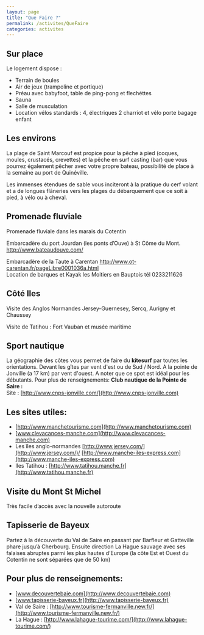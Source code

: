 ```yaml
---
layout: page
title: "Que Faire ?"
permalink: /activites/QueFaire
categories: activites
---
```


## Sur place

Le logement dispose :

 <ul>
    <li>Terrain de boules</li>
    <li>Air de jeux (trampoline et portique)</li>
    <li>Préau avec babyfoot, table de ping-pong et flechéttes</li>
    <li>Sauna</li>
    <li>Salle de musculation</li>
    <li>Location vélos standards : 4, électriques 2 charriot et vélo porte bagage enfant</li>
 </ul>

## Les environs

 <p>La plage de Saint Marcouf est propice pour la p&ecirc;che &agrave; pied (coques, moules, crustac&eacute;s, crevettes) et la p&ecirc;che en surf casting (bar) que vous pourrez &eacute;galement p&ecirc;cher avec votre propre bateau, possibilit&eacute; de place &agrave; la semaine au port de Quin&eacute;ville.</p>
 <p>Les immenses &eacute;tendues de sable vous inciteront &agrave; la pratique du cerf volant et a de longues fl&acirc;neries vers les plages du d&eacute;barquement que ce soit &agrave; pied, &agrave; v&eacute;lo ou &agrave; cheval.</p>
 
## Promenade fluviale
 <p>Promenade fluviale dans les marais du Cotentin</p>
 <p>Embarcad&egrave;re du port Jourdan (les ponts d&rsquo;Ouve) &agrave; St C&ocirc;me du Mont. <a href="http://www.bateaudouve.com/" target="_blank">http://www.bateaudouve.com/</a></p>
 <p>Embarcad&egrave;re de la Taute &agrave; Carentan <a href="http://www.ot-carentan.fr/pageLibre0001036a.html" target="_blank">http://www.ot-carentan.fr/pageLibre0001036a.html</a><br /> Location de barques et Kayak les Moitiers en Bauptois t&eacute;l 0233211626</p>

## C&ocirc;t&eacute; Iles

 <p>Visite des Anglos Normandes Jersey-Guernesey, Sercq, Aurigny et Chaussey</p>
 <p>Visite de Tatihou : Fort Vauban et mus&eacute;e maritime</p>

## Sport nautique

La géographie des côtes vous permet de faire du **kitesurf** par toutes les orientations. Devant les gîtes par vent d'est ou de Sud / Nord. A la pointe de Jonville (a 17 km) par vent d'ouest. A noter que ce spot est idéal pour les débutants.
Pour plus de renseignements:
**Club nautique de la Pointe de Saire :**   
 Site : [http://www.cnps-jonville.com/](http://www.cnps-jonville.com)

## Les sites utiles:

- [http://www.manchetourisme.com](http://www.manchetourisme.com)
- [www.clevacances-manche.com](http://www.clevacances-manche.com)
- Les îles anglo-normandes [http://www.jersey.com/](http://www.jersey.com/)/ [http://www.manche-iles-express.com](http://www.manche-iles-express.com)
- Iles Tatihou : [http://www.tatihou.manche.fr](http://www.tatihou.manche.fr)

## Visite du Mont St Michel

<p>Tr&#232;s facile d&#8217;acc&#232;s avec la nouvelle autoroute</p> 

## Tapisserie de Bayeux

<p>Partez &#224; la d&#233;couverte du Val de Saire en passant par Barfleur et Gatteville phare jusqu&#8217;&#224; Cherbourg. Ensuite direction La Hague sauvage avec ses falaises abruptes parmi les plus hautes d&#8217;Europe (la c&#244;te Est et Ouest du Cotentin ne sont s&#233;par&#233;es que de 50 km) </p>

## Pour plus de renseignements:

- [www.decouvertebaie.com](http://www.decouvertebaie.com)
- [www.tapisserie-bayeux.fr](http://www.tapisserie-bayeux.fr)
- Val de Saire : [http://www.tourisme-fermanville.new.fr/](http://www.tourisme-fermanville.new.fr/)
- La Hague : [http://www.lahague-tourime.com/](http://www.lahague-tourime.com/)
